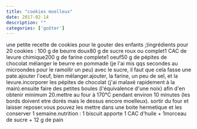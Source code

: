 ```yaml
---
title: "cookies moelleux"
date: 2017-02-14
description: ""
categories: ['goûter']
---
```


          
une petite recette de cookies pour le gouter des enfants ;)ingr&eacute;dients pour 20 cookies :&nbsp;100 g de beurre doux80 g de sucre roux ou complet1 CAC de levure chimique200&nbsp;g de farine complete1 oeuf50 g de p&eacute;pites de chocolat&nbsp;m&eacute;langer le beurre en pommade (je l&#39;ai mis qqs secondes au microondes pour le ramollir un peu) avec le sucre, il faut que cela fasse une pate.ajouter l&#39;oeuf, bien m&eacute;langer.ajouter, la farine, un peu de sel, et la levure.incorporer&nbsp;les p&eacute;pites de chocolat (j&#39;ai malax&eacute; rapidement &agrave; la main).ensuite faire des petites boules (l&#39;&eacute;quivalence d&#39;une noix) afin d&#39;en obtenir minimum 20.mettre au four &agrave; 170&deg;C pendant environ 10 minutes (les bords doivent etre dor&eacute;s mais le dessus encore moelleux). sortir du four et laisser reposer.vous pouvez les mettre dans une boite hermetique et les conserver 1 semaine.nutrition : 1 biscuit apporte 1 CAC d&#39;huile + 1morceau de sucre + 12 g de pain&nbsp;

                          
